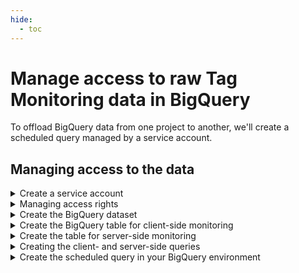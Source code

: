 ```yaml
---
hide:
  - toc
---
```


# Manage access to raw Tag Monitoring data in BigQuery
To offload BigQuery data from one project to another, we'll create a scheduled query managed by a service account.

## Managing access to the data

<details>
<summary>Create a service account </summary>

1. In the Google Cloud console, go to the Create [service account page](https://console.cloud.google.com/projectselector2/iam-admin/serviceaccounts/create?walkthrough_id=iam--create-service-account&_ga=2.256991880.228167773.1709798988-298617199.1684135176#step_index=1).
</br>
2. Select your Google Cloud Project.
</br>
3. Enter a name for the service account.
_The Google Cloud console generates a service account ID based on this name. Edit the ID if necessary. You cannot change the ID later_.
</br>
4. Assign the **BigQuery User** IAM role.

5. Click Done to finish creating the service account.
</details>

<details>
<summary>Managing access rights</summary>
  
Share the service account ID with your contact at Code Cube to confirm proper access rights management.
</details>

<details>
<summary>Create the BigQuery dataset</summary>

1. Open the BigQuery page in the Google Cloud console.
2. In the Explorer panel, select the project where you want to create the dataset.
3. Expand the Actions option and select 'Create dataset'.
4. Enter a unique dataset name (e.g., 'codecube-tagmonitor').
5. Select **multi-region** and **EU** for the location type.
6. Click **Create dataset**.
</details>
<details>
<summary>Create the BigQuery table for client-side monitoring</summary>

1. Select the new dataset and click **'Create table'**
2. Choose 'Empty table' as the table type.
3. Select your GCP project and newly created dataset, gave it an descriptive name like 'raw_data_client'.
4. Define the table schema as follows:    

        | Field name        | Type      | Mode |
        | :---------------- | --------- | --------
        | timestamp         | Title     |
        | initial_url       | STRING    | NULLABLE
        | url               | STRING    | NULLABLE
        | event_name        | STRING    | NULLABLE
        | event_timestamp   | STRING    | NULLABLE
        | container_version | STRING    | NULLABLE
        | container_id      | STRING    | NULLABLE
        | tag               | RECORD    | REPEATED
        | id                | STRING    | NULLABLE
        | name              | STRING    | NULLABLE
        | status            | STRING    | NULLABLE
        | channel           | STRING    | NULLABLE
        | execution_time    | STRING    | NULLABLE
        | parameters        | STRING    | REPEATED
        | key               | STRING    | NULLABLE
        | value               | STRING    | NULLABLE

4. Partitioning: Select 'No partitioning'
5. Click on **Create table**
</details>

<details>
<summary>Create the table for server-side monitoring</summary>

1. Select the new dataset and click **'Create table'**
2. Choose 'Empty table' as the table type.
3. Select your GCP project and newly created dataset, gave it an descriptive name like 'raw_data_server'.
4. Define the table schema as follows:    
    

        | Field name        | Type      | Mode |
        | :---------------- | --------- | --------
        | timestamp         | Title     |
        | url               | STRING    | NULLABLE
        | event_name        | STRING    | NULLABLE
        | event_timestamp   | STRING    | NULLABLE
        | client_name       | STRING    | NULLABLE
        | container_version | STRING    | NULLABLE
        | container_id      | STRING    | NULLABLE
        | env_name          | STRING    | NULLABLE
        | tag               | RECORD    | REPEATED
        | id                | STRING    | NULLABLE
        | name              | STRING    | NULLABLE
        | status            | STRING    | NULLABLE
        | execution_time    | STRING    | NULLABLE
        | parameters        | STRING    | REPEATED
        | key               | STRING    | NULLABLE
        | value               | STRING    | NULLABLE

4. Partitioning: Select 'No partitioning'
5. Click on **Create table**
</details> 

<details>
<summary>Creating the client- and server-side queries</summary>
Write queries to retrieve client-side and server-side data.

#### Client-side data
```sql
SELECT * FROM `code-cube.{{dataset_name}}.raw_data_client`
WHERE DATE(timestamp) = DATE(DATE_ADD(CURRENT_TIMESTAMP(), INTERVAL -1 DAY))
```

#### Server-side data

```sql
SELECT * FROM `code-cube.{{dataset_name}}.raw_data_server`
WHERE DATE(timestamp) = DATE(DATE_ADD(CURRENT_TIMESTAMP(), INTERVAL -1 DAY))
```
The {{dataset}} name is equal to the dataset name shown on the Tag Monitor configuration page.
</details>

<details>
<summary>Create the scheduled query in your BigQuery environment</summary>
Set up scheduled queries to automate data retrieval.

1. Provide details and schedule for the query (once a day)
2. Add destination details for query results.
4. Add the service account
5. Save the settings
</details>

</details>

